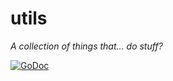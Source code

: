 # utils

_A collection of things that... do stuff?_

[![GoDoc][godoc-img]][godoc]

[godoc]: https://godoc.org/github.com/stevenxie/utils
[godoc-img]: https://godoc.org/github.com/stevenxie/utils?status.svg
